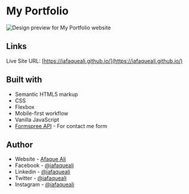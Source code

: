 # My Portfolio

![Design preview for My Portfolio website](./assets/img/preview.png)


## Links

Live Site URL: [https://iafaqueali.github.io/](https://iafaqueali.github.io/)


## Built with

- Semantic HTML5 markup
- CSS
- Flexbox
- Mobile-first workflow
- Vanilla JavaScript
- [Formspree API](https://formspree.io/) - For contact me form


## Author

- Website   -  [Afaque Ali](https://iafaqueali.github.io/)
- Facebook  -  [@iafaqueali](https://www.facebook.com/iafaqueali)
- Linkedin  -  [@iafaqueali](https://www.linkedin.com/in/iafaqueali/)
- Twitter   -  [@iafaqueali](https://www.twitter.com/iafaqueali/)
- Instagram -  [@iafaqueali](https://www.instagram.com/in/iafaqueali/)
